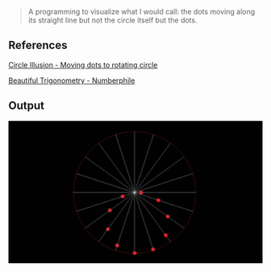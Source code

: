 > A programming to visualize what I would call: the dots moving along its straight line but not the circle itself but the dots.

## References

[Circle Illusion - Moving dots to rotating circle](https://www.mathworks.com/matlabcentral/fileexchange/90591-circle-illusion-moving-dots-to-rotating-circle)

[Beautiful Trigonometry - Numberphile](https://www.youtube.com/watch?v=snHKEpCv0Hk&t=159s)

## Output

<img src="output.gif" width="800">
